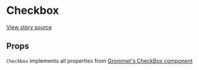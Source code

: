 # Checkbox


[View story source](https://github.com/balena-io-modules/rendition/blob/master/src/stories/Checkbox.js)

## Props

`Checkbox` implements all properties from [Grommet's CheckBox component](https://v2.grommet.io/checkbox)
